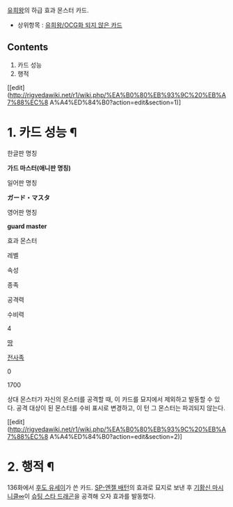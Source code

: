 [유희왕](%EC%9C%A0%ED%9D%AC%EC%99%95.md)의 하급 효과 몬스터 카드.  

  * 상위항목 : [유희왕/OCG화 되지 않은 카드](%EC%9C%A0%ED%9D%AC%EC%99%95/OCG%ED%99%94%20%EB%90%98%EC%A7%80%20%EC%95%8A%EC%9D%80%20%EC%B9%B4%EB%93%9C.md)  

## Contents

    

1. 카드 성능 
2. 행적 

[[edit](http://rigvedawiki.net/r1/wiki.php/%EA%B0%80%EB%93%9C%20%EB%A7%88%EC%8
A%A4%ED%84%B0?action=edit&section=1)]

# 1. 카드 성능 ¶

한글판 명칭

**가드 마스터(애니판 명칭)**

일어판 명칭

**ガード・マスタ**

영어판 명칭

**guard master**

효과 몬스터

레벨

속성

종족

공격력

수비력

4

[땅](%EB%95%85.md)

[전사족](%EC%A0%84%EC%82%AC%EC%A1%B1.md)

0

1700

상대 몬스터가 자신의 몬스터를 공격할 때, 이 카드를 묘지에서 제외하고 발동할 수 있다. 공격 대상이 된 몬스터를 수비 표시로 변경하고, 이
턴 그 몬스터는 파괴되지 않는다.

[[edit](http://rigvedawiki.net/r1/wiki.php/%EA%B0%80%EB%93%9C%20%EB%A7%88%EC%8
A%A4%ED%84%B0?action=edit&section=2)]

# 2. 행적 ¶

136화에서 [후도 유세이](%ED%9B%84%EB%8F%84%20%EC%9C%A0%EC%84%B8%EC%9D%B4.md)가 쓴 카드.
[SP-엔젤 배턴](SP-%EC%97%94%EC%A0%A4%20%EB%B0%B0%ED%84%B4.md)의 효과로 묘지로 보낸 후
[기황신 마시니클∞](%EA%B8%B0%ED%99%A9%EC%8B%A0%20%EB%A7%88%EC%8B%9C%EB%8B%88%ED%81%B4%E2%88%9E.md)이 [슈팅 스타 드래곤](%EC%8A%88%ED%8C%85%20%EC%8A%A4%ED%83%80%20%EB%93%9C%EB%9E%98%EA%B3%A4.md)을 공격해 오자 효과를 발동했다.

